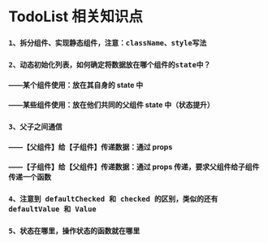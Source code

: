 # TodoList 相关知识点

### `1、拆分组件、实现静态组件，注意：className、style写法`

### `2、动态初始化列表，如何确定将数据放在哪个组件的state中？`

#### ——某个组件使用：放在其自身的 state 中

#### ——某些组件使用：放在他们共同的父组件 state 中（状态提升）

### `3、父子之间通信`

#### ——【父组件】给【子组件】传递数据：通过 props

#### ——【子组件】给【父组件】传递数据：通过 props 传递，要求父组件给子组件传递一个函数

### `4、注意到 defaultChecked 和 checked 的区别，类似的还有 defaultValue 和 Value`

### `5、状态在哪里，操作状态的函数就在哪里`
